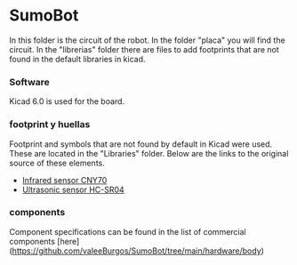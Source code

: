 # SumoBot

In this folder is the circuit of the robot.
In the folder "placa" you will find the circuit.
In the "librerias" folder there are files to add footprints that are not found in the default libraries in kicad.

### Software
Kicad 6.0 is used for the board. 

### footprint y huellas
Footprint and symbols that are not found by default in Kicad were used. These are located in the "Libraries" folder. Below are the links to the original source of these elements.

- [Infrared sensor CNY70](https://www.snapeda.com/parts/CNY70/Vishay%20Semiconductor%20Opto%20Division/view-part/)
- [Ultrasonic sensor HC-SR04](https://www.snapeda.com/parts/HC-SR04/Applied%20Avionics/view-part/)

### components
Component specifications can be found in the list of commercial components [here] (https://github.com/valeeBurgos/SumoBot/tree/main/hardware/body)